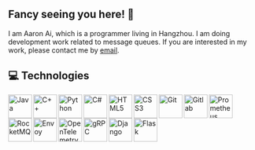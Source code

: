 ## Fancy seeing you here! 👋
I am Aaron Ai, which is a programmer living in Hangzhou. I am doing development work related to message queues. If you are interested in my work, please contact me by [email](mailto:yangkun.ayk@gmail.com).

## 💻 Technologies
<!-- ### Language -->
<a href="https://www.java.com" target="_blank"><img align="left" alt="Java" height ="48px" src="https://cdn.jsdelivr.net/gh/aaron-ai/ImageHosting@master/img/202203061259295.png"></a>

<a href="https://www.cplusplus.com" target="_blank"><img align="left" alt="C++" height ="48px" src="https://cdn.jsdelivr.net/gh/aaron-ai/ImageHosting@master/img/202203061301914.png"></a>

<a href="https://www.python.org" target="_blank"><img align="left" alt="Python" height ="48px" src="https://cdn.jsdelivr.net/gh/aaron-ai/ImageHosting@master/img/202203061302094.png"></a>

<a href="https://docs.microsoft.com/en-us/dotnet/csharp/" target="_blank"><img align="left" alt="C#" height ="48px" src="https://cdn.jsdelivr.net/gh/aaron-ai/ImageHosting@master/img/202203061313869.png"></a>

<a href="https://html.com" target="_blank"><img align="left" alt="HTML5" height ="48px" src="https://cdn.jsdelivr.net/gh/aaron-ai/ImageHosting@master/img/202203061307882.png"></a>

<a href="https://developer.mozilla.org/docs/Web/CSS" target="_blank"><img align="left" alt="CSS3" height ="48px" src="https://cdn.jsdelivr.net/gh/aaron-ai/ImageHosting@master/img/202203061309229.png"></a>

<a href="https://git-scm.com" target="_blank"><img align="left" alt="Git" height ="48px" src="https://cdn.jsdelivr.net/gh/aaron-ai/ImageHosting@master/img/202203061326511.png"></a>

<a href="https://about.gitlab.com" target="_blank"><img align="left" alt="Gitlab" height ="48px" src="https://cdn.jsdelivr.net/gh/aaron-ai/ImageHosting@master/img/202203061327338.png"></a>

<a href="https://prometheus.io" target="_blank"><img align="left" alt="Prometheus" height ="48px" src="https://cdn.jsdelivr.net/gh/aaron-ai/ImageHosting@master/img/202203061328494.png"></a>

<a href="https://rocketmq.apache.org" target="_blank"><img align="left" alt="RocketMQ" height ="48px" src="https://cdn.jsdelivr.net/gh/aaron-ai/ImageHosting@master/img/202203061338810.png"></a>

<a href="https://www.envoyproxy.io" target="_blank"><img align="left" alt="Envoy" height ="48px" src="https://cdn.jsdelivr.net/gh/aaron-ai/ImageHosting@master/img/202203061337044.png"></a>

<a href="https://opentelemetry.io" target="_blank"><img align="left" alt="OpenTelemetry" height ="48px" src="https://cdn.jsdelivr.net/gh/aaron-ai/ImageHosting@master/img/202203061342382.png"></a>

<a href="https://grpc.io" target="_blank"><img align="left" alt="gRPC" height ="48px" src="https://cdn.jsdelivr.net/gh/aaron-ai/ImageHosting@master/img/202203061339229.png"></a>

<a href="https://www.djangoproject.com" target="_blank"><img align="left" alt="Django" height ="48px" src="https://cdn.jsdelivr.net/gh/aaron-ai/ImageHosting@master/img/202203061322942.png"></a>

<a href="https://flask.palletsprojects.com" target="_blank"><img align="left" alt="Flask" height ="48px" src="https://cdn.jsdelivr.net/gh/aaron-ai/ImageHosting@master/img/202203061323616.png"></a>

<!-- https://github.com/abhisheknaiidu/awesome-github-profile-readme -->
